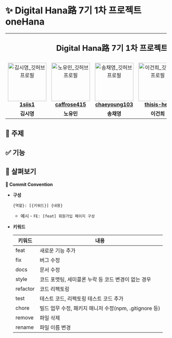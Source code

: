# ✨ Digital Hana路 7기 1차 프로젝트 oneHana
<table align="center">
  <tr align="center">
    <td colspan="6">
      <p style="font-size: x-large; font-weight: bold;">
        Digital Hana路 7기 1차 프로젝트 T3 oneHana
      </p>
    </td>
  </tr>

  <!-- 프로필 + GitHub ID -->
  <tr align="center">
    <td>
      <a href="https://github.com/1siis1">
        <img src="https://avatars.githubusercontent.com/u/162891928?v=4" width="120" alt="김시영_깃허브프로필" />
        <br /><b>1siis1</b>
      </a>
    </td>
    <td>
      <a href="https://github.com/caffrose415">
        <img src="https://avatars.githubusercontent.com/u/131631894?v=4" width="120" alt="노유민_깃허브프로필" />
        <br /><b>caffrose415</b>
      </a>
    </td>
    <td>
      <a href="https://github.com/chaeyoung103">
        <img src="https://avatars.githubusercontent.com/u/77428876?v=4" width="120" alt="송채영_깃허브프로필" />
        <br /><b>chaeyoung103</b>
      </a>
    </td>
    <td>
      <a href="https://github.com/thisis-hee">
        <img src="https://avatars.githubusercontent.com/u/143998370?v=4" width="120" alt="이건희_깃허브프로필" />
        <br /><b>thisis-hee</b>
      </a>
    </td>
    <td>
      <a href="https://github.com/lavendmin">
        <img src="https://avatars.githubusercontent.com/u/148388431?v=4" width="120" alt="임소민_깃허브프로필" />
        <br /><b>lavendmin</b>
      </a>
    </td>
    <td>
      <a href="https://github.com/Kunbam7">
        <img src="https://avatars.githubusercontent.com/u/204839863?v=4" width="120" alt="허건_깃허브프로필" />
        <br /><b>Kunbam7</b>
      </a>
    </td>
  </tr>

  <!-- 실제 이름 -->
  <tr align="center">
    <td><b>김시영</b></td>
    <td><b>노유민</b></td>
    <td><b>송채영</b></td>
    <td><b>이건희</b></td>
    <td><b>임소민</b></td>
    <td><b>허건</b></td>
  </tr>
</table>

## 🏦 주제

## ✅ 기능

## 🔎 살펴보기
<summary><b>🎯 Commit Convention</b></summary>

- <b>구성</b>
    ```
    {역할}: [{키워드}] {내용}
    ```
    - 예시 - <code>FE: [feat] 회원가입 페이지 구성</code>
- <b>키워드</b>

    |키워드|내용|
    |---|---|
    |feat|새로운 기능 추가|
    |fix|버그 수정|
    |docs|문서 수정|
    |style|코드 포맷팅, 세미콜론 누락 등 코드 변경이 없는 경우
    |refactor|코드 리펙토링|
    |test|테스트 코드, 리펙토링 테스트 코드 추가|
    |chore|빌드 업무 수정, 패키지 매니저 수정(npm, .gitignore 등)
    |remove|파일 삭제|
    |rename|파일 이름 변경|
